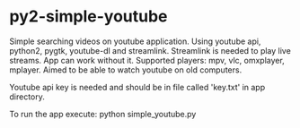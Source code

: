 # py2-simple-youtube

Simple searching videos on youtube application.
Using youtube api, python2, pygtk, youtube-dl and streamlink.
Streamlink is needed to play live streams. App can work without it.
Supported players: mpv, vlc, omxplayer, mplayer.
Aimed to be able to watch youtube on old computers.

Youtube api key is needed and should be in file called 'key.txt'
in app directory.

To run the app execute: python simple_youtube.py
